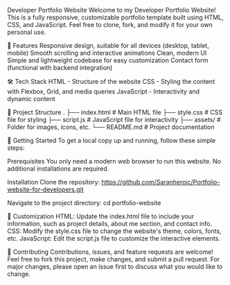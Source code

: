 Developer Portfolio Website
Welcome to my Developer Portfolio Website! This is a fully responsive, customizable portfolio template built using HTML, CSS, and JavaScript. Feel free to clone, fork, and modify it for your own personal use.

🚀 Features
Responsive design, suitable for all devices (desktop, tablet, mobile)
Smooth scrolling and interactive animations
Clean, modern UI
Simple and lightweight codebase for easy customization
Contact form (functional with backend integration)

🛠️ Tech Stack
HTML - Structure of the website
CSS - Styling the content with Flexbox, Grid, and media queries
JavaScript - Interactivity and dynamic content

📂 Project Structure
.
├── index.html        # Main HTML file
├── style.css         # CSS file for styling
├── script.js         # JavaScript file for interactivity
├── assets/           # Folder for images, icons, etc.
└── README.md         # Project documentation

🌟 Getting Started
To get a local copy up and running, follow these simple steps:

Prerequisites
You only need a modern web browser to run this website. No additional installations are required.

Installation
Clone the repository:
https://github.com/Saranheroic/Portfolio-website-for-developers.git

Navigate to the project directory:
cd portfolio-website

🎨 Customization
HTML: Update the index.html file to include your information, such as project details, about me section, and contact info.
CSS: Modify the style.css file to change the website's theme, colors, fonts, etc.
JavaScript: Edit the script.js file to customize the interactive elements.

🤝 Contributing
Contributions, issues, and feature requests are welcome! Feel free to fork this project, make changes, and submit a pull request. For major changes, please open an issue first to discuss what you would like to change.
